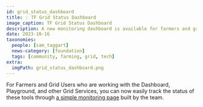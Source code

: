```yaml
---
id: grid_status_dashboard
title: 💡 TF Grid Status Dashboard
image_caption: TF Grid Status Dashboard
description: A new monitoring dashboard is available for farmers and grid users working with various grid services.
date: 2023-10-16
taxonomies:
  people: [sam_taggart]
  news-category: [foundation]
  tags: [community, farming, grid, tech]
extra:
  imgPath: grid_status_dashboard.png
---
```


For Farmers and Grid Users who are working with the Dashboard, Playground, and other Grid Services, you can now easily track the status of these tools through [a simple monitoring page](https://status.grid.tf/status/threefold) built by the team.